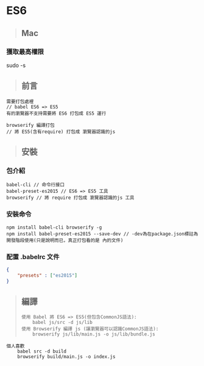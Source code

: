 # ES6

> ## Mac

### 獲取最高權限

sudo -s

> ## 前言

```
需要打包處裡
// babel ES6 => ES5 
有的瀏覽器不支持需要將 ES6 打包成 ES5 運行

browserify 編譯打包
// 將 ES5(含有require) 打包成 瀏覽器認識的js
```

> ## 安裝

### 包介紹

    babel-cli // 命令行接口
    babel-preset-es2015 // ES6 => ES5 工具
    browserify // 將 require 打包成 瀏覽器認識的js 工具

### 安裝命令

    npm install babel-cli browserify -g
    npm install babel-preset-es2015 --save-dev // -dev為在package.json標註為開發階段使用(只是說明而已，真正打包看的是 內的文件)

### 配置 .babelrc 文件

```json
{
    "presets" : ["es2015"]
}
```

> ## 編譯
> 
>     使用 Babel 將 ES6 => ES5(但包含CommonJS語法): 
>         babel js/src -d js/lib
>     使用 Browserify 編譯 js (讓瀏覽器可以認識CommonJS語法):
>         browserify js/lib/main.js -o js/lib/bundle.js

    個人喜歡
        babel src -d build
        browserify build/main.js -o index.js
